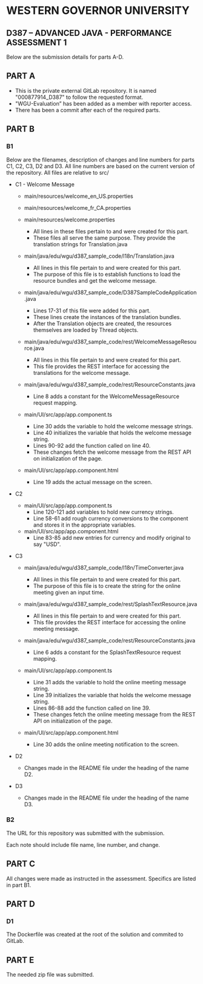 # WESTERN GOVERNOR UNIVERSITY 
## D387 – ADVANCED JAVA - PERFORMANCE ASSESSMENT 1

Below are the submission details for parts A-D.

## PART A
* This is the private external GitLab repository. It is named "000877914_D387" to follow the requested format.
* "WGU-Evaluation” has been added as a member with reporter access.
* There has been a commit after each of the required parts.

## PART B
### B1
Below are the filenames, description of changes and line numbers for parts C1, C2, C3, D2 and D3. All line numbers are based on the current version of the repository. All files are relative to src/
* C1 - Welcome Message
    * main/resources/welcome_en_US.properties
    * main/resources/welcome_fr_CA.properties
    * main/resources/welcome.properties
        * All lines in these files pertain to and were created for this part.
        * These files all serve the same purpose. They provide the translation strings for Translation.java

    * main/java/edu/wgu/d387_sample_code/l18n/Translation.java
        * All lines in this file pertain to and were created for this part.
        * The purpose of this file is to establish functions to load the resource bundles and get the welcome message.

    * main/java/edu/wgu/d387_sample_code/D387SampleCodeApplication.java
        * Lines 17-31 of this file were added for this part.
        * These lines create the instances of the translation bundles.
        * After the Translation objects are created, the resources themselves are loaded by Thread objects.

    * main/java/edu/wgu/d387_sample_code/rest/WelcomeMessageResource.java
        * All lines in this file pertain to and were created for this part.
        * This file provides the REST interface for accessing the translations for the welcome message.
    
    * main/java/edu/wgu/d387_sample_code/rest/ResourceConstants.java
        * Line 8 adds a constant for the WelcomeMessageResource request mapping.

    * main/UI/src/app/app.component.ts
        * Line 30 adds the variable to hold the welcome message strings.
        * Line 40 initializes the variable that holds the welcome message string.
        * Lines 90-92 add the function called on line 40.
        * These changes fetch the welcome message from the REST API on initialization of the page.

    * main/UI/src/app/app.component.html
        * Line 19 adds the actual message on the screen.


* C2

    * main/UI/src/app/app.component.ts
        * Line 120-121 add variables to hold new currency strings.
        * Line 58-61 add rough currency conversions to the component and stores it in the appropriate variables.
    * main/UI/src/app/app.component.html
        * Line 83-85 add new entries for currency and modify original to say "USD".

* C3
    * main/java/edu/wgu/d387_sample_code/l18n/TimeConverter.java
        * All lines in this file pertain to and were created for this part.
        * The purpose of this file is to create the string for the online meeting given an input time.

    * main/java/edu/wgu/d387_sample_code/rest/SplashTextResource.java
        * All lines in this file pertain to and were created for this part.
        * This file provides the REST interface for accessing the online meeting message.
    
    * main/java/edu/wgu/d387_sample_code/rest/ResourceConstants.java
        * Line 6 adds a constant for the SplashTextResource request mapping.

    * main/UI/src/app/app.component.ts
        * Line 31 adds the variable to hold the online meeting message string.
        * Line 39 initializes the variable that holds the welcome message string.
        * Lines 86-88 add the function called on line 39.
        * These changes fetch the online meeting message from the REST API on initialization of the page.

    * main/UI/src/app/app.component.html
        * Line 30 adds the online meeting notification to the screen.
* D2
    * Changes made in the README file under the heading of the name D2.
* D3
    * Changes made in the README file under the heading of the name D3.

### B2
The URL for this repository was submitted with the submission.

Each note should include file name, line number, and change.


## PART C
All changes were made as instructed in the assessment. Specifics are listed in part B1.

## PART D
### D1
The Dockerfile was created at the root of the solution and commited to GitLab.


## PART E
The needed zip file was submitted.


